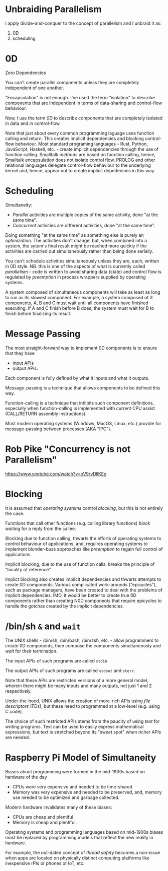 # Unbraiding Parallelism
I apply divide-and-conquer to the concept of parallelism and I unbraid it as:

1. 0D
2. scheduling

# 0D
Zero Dependencies

You can't create parallel components unless they are completely independent of one another.

"Encapsulation" is not enough.  I've used the term "isolation" to describe components that are independent in terms of data-sharing and control-flow behaviour.

Now, I use the term *0D* to describe components that are completely isolated in data and in control-flow.

Note that just about every common programming laguage uses function calling and return.  This creates implicit dependencies and blocking control-flow behaviour.  Most standard programing languages - Rust, Python, JavaScript, Haskell, etc. - create implicit dependencies through the use of function calling.  Smalltalk *methods* are based on function calling, hence, Smalltalk encapsulation does not isolate control flow.  PROLOG and other relational languages delegate control-flow behaviour to the underlying kernel and, hence, appear not to create implicit depedencies in this way.

# Scheduling
Simultaneity:
- *Parallel* activities are multiple copies of the same activity, done "at the same time".
- *Concurrent* activities are different activities, done "at the same time".

Doing something "at the same time" as something else is purely an *optimization*.  The activities don't change, but, when combined into a system, the sytem's final result might be reached more quickly if the activities are carried out simultaneously rather than being done serially.

You can't schedule activities simultaneously unless they are, each, written in 0D style.  NB. this is one of the aspects of what is currently called *parallelism* - code is written to avoid sharing data (state) and control flow is regulated by *preemption* in process wrappers supplied by operating systems.

A system composed of simultaneous components will take as least as long to run as its slowest component. For example, a system composed of 3 components, A, B and C must wait until all components have finished executing.  If A and C finish before B does, the system must wait for B to finish before finalizing its result.

# Message Passing
The most straight-forward way to implement 0D components is to ensure that they have
- input APIs
- output APIs.

Each component is fully defined by what it inputs and what it outputs.

Message-passing is a technique that allows components to be defined this way.

Function-calling is a technique that inhibits such component definitions, especially when function-calling is implemented with current CPU assist (CALL/RETURN assembly instructions).

Most modern operating systems (Windows, MacOS, Linux, etc.) provide for message-passing between processes (AKA "IPC").

# Rob Pike "Concurrency is not Parallelism"
https://www.youtube.com/watch?v=oV9rvDllKEg

# Blocking
It is assumed that *operating systems* control *blocking*, but this is not entirely the case.

Functions that call other functions (e.g. calling library functions) *block* waiting for a reply from the callee.

Blocking due to function calling, thwarts the efforts of operating systems to control behaviour of applications, and, requires operating systems to implement blunder-buss approaches like *preemption* to regain full control of applications.

Implicit blocking, due to the use of function calls, breaks the principle of "locality of reference"

Implict blocking also creates implicit dependencies and thwarts attempts to create 0D components.  Various complicated work-arounds ("epicycles"), such as package managers, have been created to deal with the problems of implicit dependencies.  IMO, it would be better to create true 0D components rather than creating N0D components that require epicycles to handle the gotchas created by the implicit dependencies.

# /bin/sh `&` and `wait`

The UNIX shells - /bin/sh, /bin/bash, /bin/zsh, etc. - allow programmers to create 0D components, then compose the components simultaneously and *wait* for their termination.

The input APIs of such programs are called `stdin`

The output APIs of such programs are called `stdout` and `sterr`.

Note that these APIs are restricted versions of a more general model, wherein there might be many inputs and many outputs, not just 1 and 2 respectively.

Under-the-hood, UNIX allows the creation of more-rich APIs using *file descriptors* (FDs), but these need to programmed at a low-level (e.g. using C code).

The choice of such restricted APIs stems from the paucity of using *text* for writing programs.  Text can be used to easily express mathematical expressions, but text is stretched beyond its "sweet spot" when richer APIs are needed.

# Raspberry Pi Model of Simultaneity
Biases about programming were formed in the mid-1900s based on hardware of the day 
- CPUs were very expensive and needed to be time-shared
- Memory was very expensive and needed to be preserved, and, memory use needed to be optimized and garbage collected.

Modern hardware invalidates many of these biases:
- CPUs are cheap and plentiful
- Memory is cheap and plentiful.

Operating systems and programming languages based on mid-1900s biases must be replaced by programming models that reflect the new reality in hardware.

For example, the out-dated concept of *thread safety* becomes a non-issue when apps are located on physically distinct computing platforms like inexpensive rPIs or phones or IoT, etc.
